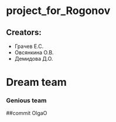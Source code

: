 # project_for_Rogonov
## Creators:
* Грачев Е.С.
* Овсянкина О.В.
* Демидова Д.О.

# Dream team
### Genious team 

##commit OlgaO
